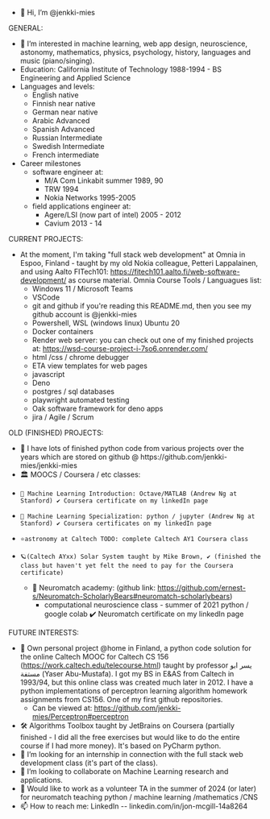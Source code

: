 - 👋 Hi, I’m @jenkki-mies

GENERAL:
  - 👀 I’m interested in machine learning, web app design, neuroscience, astonomy, mathematics, physics, psychology, history, languages and music (piano/singing).
  - Education: California Institute of Technology 1988-1994 - BS Engineering and Applied Science
  - Languages and levels:
    - English native
    - Finnish near native
    - German near native
    - Arabic Advanced
    - Spanish Advanced
    - Russian Intermediate
    - Swedish Intermediate
    - French intermediate
  - Career milestones
    - software engineer at:
      -   M/A Com Linkabit summer 1989, 90
      -   TRW 1994
      -   Nokia Networks 1995-2005
    - field applications engineer at:
      -   Agere/LSI (now part of intel) 2005 - 2012
      -   Cavium 2013 - 14

CURRENT PROJECTS:
- At the moment, I'm taking "full stack web development" at Omnia in Espoo, Finland - taught by my old Nokia colleague, Petteri Lappalainen, and using Aalto FITech101: https://fitech101.aalto.fi/web-software-development/ as course material. Omnia Course Tools / Languagues list:
  -  Windows 11 / Microsoft Teams
  -  VSCode
  -  git and github if you're reading this README.md, then you see my github account is @jenkki-mies
  -  Powershell, WSL (windows linux) Ubuntu 20
  -  Docker containers
  -  Render web server: you can check out one of my finished projects at: https://wsd-course-project-i-7so6.onrender.com/
  -  html /css / chrome debugger
  -  ETA view templates for web pages
  -  javascript
  -  Deno
  -  postgres / sql databases
  -  playwright automated testing
  -  Oak software framework for deno apps
  -  jira / Agile / Scrum
  
OLD (FINISHED) PROJECTS:
  -   🐍 I have lots of finished python code from various projects over the years which are stored on github @ ️https://github.com/jenkki-mies/jenkki-mies
  - 🏛️ MOOCS / Coursera / etc classes:
  -     🤖 Machine Learning Introduction: Octave/MATLAB (Andrew Ng at Stanford) ✔️ Coursera certificate on my linkedIn page
  -     🤖 Machine Learning Specialization: python / jupyter (Andrew Ng at Stanford) ✔️ Coursera certificates on my linkedIn page
  -     ⭐astronomy at Caltech TODO: complete Caltech AY1 Coursera class
  -     🪐(Caltech AYxx) Solar System taught by Mike Brown, ✔️ (finished the class but haven't yet felt the need to pay for the Coursera certificate)
    - 🧠 Neuromatch academy: (github link: https://github.com/ernest-s/Neuromatch-ScholarlyBears#neuromatch-scholarlybears) 
      - computational neuroscience class - summer of 2021 python / google colab ✔️ Neuromatch certificate on my linkedIn page

FUTURE INTERESTS:
- 🌱 Own personal project @home in Finland, a python code solution for the online Caltech MOOC for Caltech CS 156 (https://work.caltech.edu/telecourse.html) taught by professor يسر ابو مستفة (Yaser Abu-Mustafa). I got my BS in E&AS from Caltech in 1993/94, but this online class was created much later in 2012. I have a python implementations of perceptron learning algorithm homework assignments from CS156.  One of my first github repositories.
  - Can be viewed at: https://github.com/jenkki-mies/Perceptron#perceptron
- 🛠️ Algorithms Toolbox taught by JetBrains on Coursera (partially finished - I did all the free exercises but would like to do the entire course if I had more money).  It's based on PyCharm python.
- 🖖 I’m looking for an internship in connection with the full stack web development class (it's part of the class).
- 💞️ I’m looking to collaborate on Machine Learning research and applications.
- 🧠 Would like to work as a volunteer TA in the summer of 2024 (or later) for neuromatch teaching python / machine learning /mathematics /CNS
- 📫 How to reach me:  LinkedIn -- linkedin.com/in/jon-mcgill-14a8264

<!---
jenkki-mies/jenkki-mies is a ✨ special ✨ repository because its `README.md` (this file) appears on your GitHub profile.
You can click the Preview link to take a look at your changes.
--->
